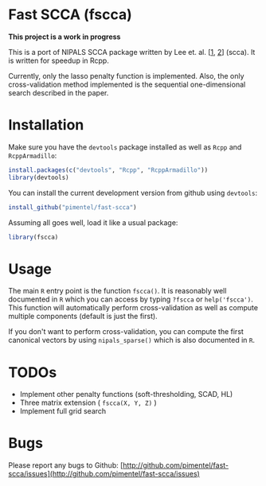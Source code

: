 # Fast SCCA (fscca)

**This project is a work in progress**

This is a port of NIPALS SCCA package written by Lee et. al.
\[[1](http://fafner.meb.ki.se/personal/yudpaw/?page_id=13),
[2](http://www.degruyter.com/view/j/sagmb.2011.10.issue-1/sagmb.2011.10.1.1638/sagmb.2011.10.1.1638.xml)\]
(scca). It is written for speedup in Rcpp.

Currently, only the lasso penalty function is implemented. Also, the only
cross-validation method implemented is the sequential one-dimensional search
described in the paper.

# Installation

Make sure you have the `devtools` package installed as well as `Rcpp` and
`RcppArmadillo`:

```R
install.packages(c("devtools", "Rcpp", "RcppArmadillo"))
library(devtools)
```

You can install the current development version from github using `devtools`:

```R
install_github("pimentel/fast-scca")
```

Assuming all goes well, load it like a usual package:

```R
library(fscca)
```

# Usage

The main `R` entry point is the function `fscca()`. It is reasonably well
documented in `R` which you can access by typing `?fscca` or `help('fscca')`.
This function will automatically perform cross-validation as well as compute
multiple components (default is just the first).

If you don't want to perform cross-validation, you can compute the first
canonical vectors by using `nipals_sparse()` which is also documented in `R`.

# TODOs

* Implement other penalty functions (soft-thresholding, SCAD, HL)
* Three matrix extension ( `fscca(X, Y, Z)` )
* Implement full grid search

# Bugs

Please report any bugs to Github:
[http://github.com/pimentel/fast-scca/issues](http://github.com/pimentel/fast-scca/issues)
